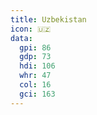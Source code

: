 ```yaml
---
title: Uzbekistan
icon: 🇺🇿
data:
  gpi: 86
  gdp: 73
  hdi: 106
  whr: 47
  col: 16
  gci: 163
---
```


